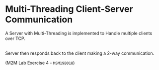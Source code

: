 # Multi-Threading Client-Server Communication 
A Server with Multi-Threading is implemented to Handle multiple clients over TCP.

<br>
Server then responds back to the client making a 2-way communication.

(M2M Lab Exercise 4 - `MSM19B018`)
